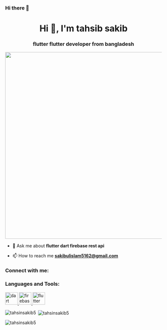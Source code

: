 ### Hi there 👋

<h1 align="center">Hi 👋, I'm tahsib sakib</h1>
<h3 align="center">flutter flutter developer from bangladesh</h3>

<img  aling="center" width="600" src="https://1.bp.blogspot.com/-7A4WynwLsMw/XbBpCXG8fHI/AAAAAAAAMt4/uOa1bpLskYgrwGbllhSu2SDj_Mig8SXJQCLcBGAsYHQ/s1600/2000_600px.gif">


- 💬 Ask me about **flutter dart firebase rest api**

- 📫 How to reach me **sakibulislam5162@gmail.com**

<h3 align="left">Connect with me:</h3>
<p align="left">
</p>

<h3 align="left">Languages and Tools:</h3>
<p align="left"> <a href="https://dart.dev" target="_blank" rel="noreferrer"> <img src="https://www.vectorlogo.zone/logos/dartlang/dartlang-icon.svg" alt="dart" width="40" height="40"/> </a> <a href="https://firebase.google.com/" target="_blank" rel="noreferrer"> <img src="https://www.vectorlogo.zone/logos/firebase/firebase-icon.svg" alt="firebase" width="40" height="40"/> </a> <a href="https://flutter.dev" target="_blank" rel="noreferrer"> <img src="https://www.vectorlogo.zone/logos/flutterio/flutterio-icon.svg" alt="flutter" width="40" height="40"/> </a> </p>

<p><img align="left" src="https://github-readme-stats.vercel.app/api/top-langs?username=tahsinsakib5&show_icons=true&locale=en&layout=compact" alt="tahsinsakib5" /></p>

<p>&nbsp;<img align="center" src="https://github-readme-stats.vercel.app/api?username=tahsinsakib5&show_icons=true&locale=en" alt="tahsinsakib5" /></p>

<p><img align="center" src="https://github-readme-streak-stats.herokuapp.com/?user=tahsinsakib5&" alt="tahsinsakib5" /></p>
